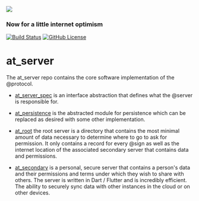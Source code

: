 <img src="https://atsign.dev/assets/img/@dev.png?sanitize=true">

### Now for a little internet optimism

[![Build Status](https://github.com/atsign-foundation/at_server/actions/workflows/at_server_trunk.yaml/badge.svg?branch=trunk)](https://github.com/atsign-foundation/at_server/actions/workflows/at_server.yml)
[![GitHub License](https://img.shields.io/badge/license-BSD3-blue.svg)](./LICENSE)

# at_server
The at_server repo contains the core software implementation of the @protocol.

* [at_server_spec](./at_server_spec) is an interface abstraction that defines what 
the @server is responsible for. 

* [at_persistence](./at_persistence) is the abstracted module for persistence which can 
be replaced as desired with some other implementation.

* [at_root](./at_root) the root server is a directory that contains the most minimal 
amount of data necessary to determine where to go to ask for permission. It only 
contains a record for every @sign as well as the internet location of the associated 
secondary server that contains data and permissions.

* [at_secondary](./at_secondary) is a personal, secure server that contains a person's 
data and their permissions and terms under which they wish to share with others. The 
server is written in Dart / Flutter and is incredibly efficient. The ability to securely
sync data with other instances in the cloud or on other devices.

